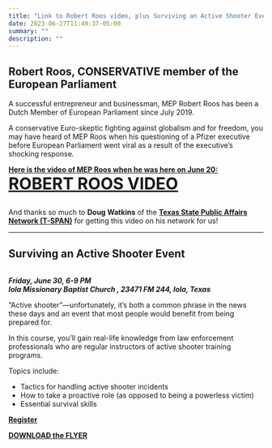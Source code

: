 ```yaml
---
title: "Link to Robert Roos video, plus Surviving an Active Shooter Event"
date: 2023-06-27T11:49:37-05:00
summary: ""
description: ""
---
```


## Robert Roos, CONSERVATIVE member of the European Parliament

A successful entrepreneur and businessman, MEP Robert Roos has been a Dutch Member of European Parliament since July 2019.  

A conservative Euro-skeptic fighting against globalism and for freedom, you may have heard of MEP Roos when his questioning of a Pfizer executive before European Parliament went viral as a result of the executive’s shocking response.  

**[Here is the video of MEP Roos when he was here on June 20:](https://tspantx.com/robert-roos-mep-texas-visit-2023/)** <span class="hilite" style="font-size: 32px;font-weight: bold;">[ROBERT ROOS VIDEO](https://tspantx.com/robert-roos-mep-texas-visit-2023/)</span>  

<div class="align-right" style="width:40%;">
<a href="https://tspantx.com/"><img src="/img/tspan-1.png" alt=""></a>  
</div>

And thanks so much to **Doug Watkins** of the **[Texas State Public Affairs Network (T-SPAN)](https://tspantx.com/)** for getting this video on his network for us!  

---

## Surviving an Active Shooter Event

<div class="align-right" style="width:40%;">
<a href="/pdf/Iola-Missionary-Baptist-Church-Flyer-06-30-2023.pdf"><img src="/img/surviving-active-shooter-event.png" alt=""></a>  
</div>

**_Friday, June 30, 6-9 PM_**  
**_<strong><span class="hilite">Iola Missionary Baptist Church
</span></strong>, 23471 FM 244, Iola, Texas_**  

“Active shooter”—unfortunately, it’s both a common phrase in the news these days and an event that most people would benefit from being prepared for.  

In this course, you’ll gain real-life knowledge from law enforcement professionals who are regular instructors of active shooter training programs.  

Topics include:  

- Tactics for handling active shooter incidents
- How to take a proactive role (as opposed to being a powerless victim)
- Essential survival skills

**[Register](https://www.uslawshield.com/seminar/)**  

**<a href="/pdf/Iola-Missionary-Baptist-Church-Flyer-06-30-2023.pdf">DOWNLOAD the FLYER</a>**  


